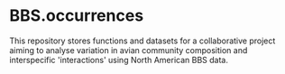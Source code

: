 # BBS.occurrences

This repository stores functions and datasets for a collaborative project aiming to analyse variation in avian community composition and interspecific 'interactions' using North American BBS data.

